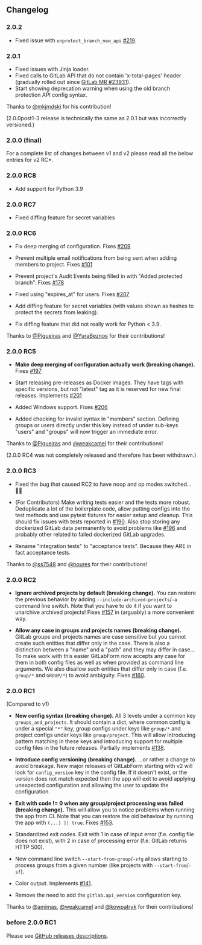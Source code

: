 ## Changelog

### 2.0.2

* Fixed issue with `unprotect_branch_new_api` [#219](https://github.com/egnyte/gitlabform/issues/219).

### 2.0.1

* Fixed issues with Jinja loader.
* Fixed calls to GitLab API that do not contain 'x-total-pages' header (gradually rolled out since [GitLab MR #23931](https://gitlab.com/gitlab-org/gitlab-foss/-/merge_requests/23931)).
* Start showing deprecation warning when using the old branch protection API config syntax.

Thanks to [@mkjmdski](https://github.com/mkjmdski) for his contribution!

(2.0.0post1-3 release is technically the same as 2.0.1 but was incorrectly versioned.)

### 2.0.0 (final)

For a complete list of changes between v1 and v2 please read all the below entries for v2 RC*.

### 2.0.0 RC8

* Add support for Python 3.9

### 2.0.0 RC7

* Fixed diffing feature for secret variables

### 2.0.0 RC6

* Fix deep merging of configuration. Fixes [#209](https://github.com/egnyte/gitlabform/issues/209)

* Prevent multiple email notifications from being sent when adding members to project. Fixes [#101](https://github.com/egnyte/gitlabform/issues/101)

* Prevent project's Audit Events being filled in with "Added protected branch". Fixes [#178](https://github.com/egnyte/gitlabform/issues/178)

* Fixed using "expires_at" for users. Fixes [#207](https://github.com/egnyte/gitlabform/issues/207)

* Add diffing feature for secret variables (with values shown as hashes to protect the secrets from leaking).

* Fix diffing feature that did not really work for Python < 3.9.

Thanks to [@Pigueiras](https://github.com/Pigueiras) and [@YuraBeznos](https://github.com/YuraBeznos) for their contributions!

### 2.0.0 RC5

* **Make deep merging of configuration actually work (breaking change).** Fixes [#197](https://github.com/egnyte/gitlabform/issues/197)

* Start releasing pre-releases as Docker images. They have tags with specific versions, but not "latest" tag as it is reserved for new final releases. Implements [#201](https://github.com/egnyte/gitlabform/issues/201)

* Added Windows support. Fixes [#206](https://github.com/egnyte/gitlabform/issues/206)

* Added checking for invalid syntax in "members" section. Defining groups or users directly under this key instead of under sub-keys "users" and "groups" will now trigger an immediate error.

Thanks to [@Pigueiras](https://github.com/Pigueiras) and [@weakcamel](https://github.com/weakcamel) for their contributions!

(2.0.0 RC4 was not completely released and therefore has been withdrawn.)

### 2.0.0 RC3

* Fixed the bug that caused RC2 to have noop and op modes switched... 🤦‍♂️

* (For Contributors) Make writing tests easier and the tests more robust. Deduplicate a lot of the boilerplate code, allow putting configs into the test methods and use pytest fixtures for easier setup and cleanup. This should fix issues with tests reported in [#190](https://github.com/egnyte/gitlabform/issues/190). Also stop storing any dockerized GitLab data permanently to avoid problems like [#196](https://github.com/egnyte/gitlabform/issues/196) and probably other related to failed dockerized GitLab upgrades.

* Rename "integration tests" to "acceptance tests". Because they ARE in fact acceptance tests.

Thanks to [@ss7548](https://github.com/ss7548) and [@houres](https://github.com/houres) for their contributions!

### 2.0.0 RC2

* **Ignore archived projects by default (breaking change).** You can restore the previous behavior by adding `--include-archived-projects`/`-a` command line switch. Note that you have to do it if you want to unarchive archived projects! Fixes [#157](https://github.com/egnyte/gitlabform/issues/157) in (arguably) a more convenient way.

* **Allow any case in groups and projects names (breaking change).** GitLab groups and projects names are case sensitive but you cannot create such entities that differ only in the case. There is also a distinction between a "name" and a "path" and they may differ in case... To make work with this easier GitLabForm now accepts any case for them in both config files as well as when provided as command line arguments. We also disallow such entities that differ only in case (f.e. `group/*` and `GROUP/*`) to avoid ambiguity. Fixes [#160](https://github.com/egnyte/gitlabform/issues/160).

### 2.0.0 RC1

(Compared to v1)

* **New config syntax (breaking change).** All 3 levels under a common key `groups_and_projects`. It should contain a dict, where common config is under a special `"*"` key, group configs under keys like `group/*` and project configs under keys like `group/project`. This will allow introducing pattern matching in these keys and introducing support for multiple config files in the future releases. Partially implements [#138](https://github.com/egnyte/gitlabform/pull/138).

* **Introduce config versioning (breaking change).** ...or rather a change to avoid breakage. New major releases of GitLabForm starting with v2 will look for `config_version` key in the config file. If it doesn't exist, or the version does not match expected then the app will exit to avoid applying unexpected configuration and allowing the user to update the configuration.

* **Exit with code != 0 when any group/project processing was failed (breaking change).** This will allow you to notice problems when running the app from CI. Note that you can restore the old behaviour by running the app with `(...) || true`. Fixes [#153](https://github.com/egnyte/gitlabform/issues/153).

* Standardized exit codes. Exit with 1 in case of input error (f.e. config file does not exist), with 2 in case of processing error (f.e. GitLab returns HTTP 500).

* New command line switch `--start-from-group`/`-sfg` allows starting to process groups from a given number (like projects with `--start-from`/`-sf`).

* Color output. Implements [#141](https://github.com/egnyte/gitlabform/issues/141).

* Remove the need to add the `gitlab.api_version` configuration key.

Thanks to [@amimas](https://github.com/amimas), [@weakcamel](https://github.com/weakcamel) and [@kowpatryk](https://github.com/kowpatryk) for their contributions!

### before 2.0.0 RC1

Please see [GitHub releases descriptions](https://github.com/egnyte/gitlabform/releases).
